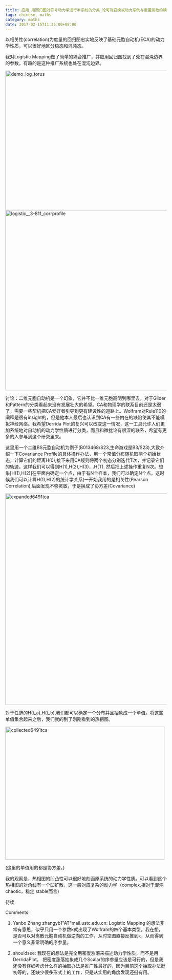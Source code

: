 ```yaml
---
title: 应用_用回归图对符号动力学进行半系统的分类_论可测变换或动力系统与度量函数的耦合暨微扰论的拓展
tags: chinese, maths
category: maths
date: 2017-02-15T11:35:00+08:00
---
```


以相关性(correlation)为度量的回归图忠实地反映了基础元胞自动机(ECA)的动力学性质，可以很好地区分稳态和混沌态。

我对Logistic Mapping做了简单的耦合推广，并应用回归图找到了处在混沌边界的参数，有趣的是这种推广系统也处在混沌边界。

<!--more-->

<img class="alignnone size-full wp-image-253" src="{{< myBase >}}/static/wp-content/uploads/2017/02/demo_log_torus.jpg" alt="demo_log_torus" width="2409" height="436" />

<img class="alignnone size-full wp-image-304" src="{{< myBase >}}/static/wp-content/uploads/2017/02/logistic__3-811_corrprofile.jpg" alt="logistic__3-811_corrprofile" width="1000" height="563" />

讨论：二维元胞自动机是一个幻象，它并不比一维元胞高明到哪里去，对于Glider和Pattern的分类看起来没有发展壮大的希望。CA和物理学的联系目前还是太弱了，需要一些契机把CA爱好者引导到更有建设性的道路上。Wolfram对Rule110的阐释是很有insight的，但是他本人最后也认识到CA有一些内在的缺陷使其不能模拟神经网络。我希望Derrida Plot的复兴可以改变这一情况，这一工具允许人们更加系统地对自动机的动力学性质进行分类，而且和微扰论有很深的联系，希望有更多的人参与到这个研究里来。


这里用一个二维BS元胞自动机为例子(B013468/S23,生命游戏是B3/S23),大致介绍一下Covariance Profile的具体操作办法，用一个常值分布随机取两个初始状态，计算它们的距离H(0),接下来用CA规则将两个初态分别迭代T次，并记录它们的轨迹。这样我们可以得到H(1),H(2),H(3)....H(T). 然后把上述操作重复N次。想象[H(1),H(2)]在平面内确定一个点，由于有N个样本，我们可以确定N个点，这时候我们可以计算H(1),H(2)的统计学关系(一开始我用的是相关性(Pearson Correlation),后面发现不够灵敏，于是换成了协方差(Covariance)

<img class="alignnone size-full wp-image-306" src="{{< myBase >}}/static/wp-content/uploads/2017/02/expanded6491tca.jpg" alt="expanded6491tca" width="735" height="661" />

对于任选的H(t_a),H(t_b),我们都可以确定一个分布并且抽象成一个单值。将这些单值集合起来之后，我们就的到了刚刚看到的热相图。

<img class="alignnone size-full wp-image-308" src="{{< myBase >}}/static/wp-content/uploads/2017/02/collected6491tca.jpg" alt="collected6491tca" width="497" height="416" />

(这里的单值用的都是协方差。)

我的观察是，热相图的凹凸性可以很好地刻画原系统的动力学性质。可以看到这个热相图的对角线有一个凹扩散，这一般对应复杂的动力学（complex,相对于混沌 chaotic，稳定 stable而言）

待续

Comments: 

1. Yanbo Zhang zhangyb1"AT"mail.ustc.edu.cn: Logistic Mapping 的想法非常有意思，似乎只用一个参数k就出现了Wolfram的四个基本类型。我在想，是否可以对离散元胞自动机做逆向的工作，从时空图直接反推到k，从而得到一个意义非常明确的序参量。

1. shouldsee: 我现在的想法是完全用密度涨落来描述动力学性质，而不是用DerridaPlot。 把密度涨落抽象成几个Scalar的序参量应该是可行的，但是我还没有仔细考虑什么样的抽取办法是推广性最好的，因为目前这个抽取办法挺初等的，还缺少很多形式上的工作，只是从实用的角度发现还挺有用。